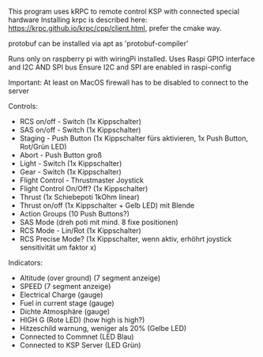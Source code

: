 This program uses kRPC to remote control KSP with connected special hardware
Installing krpc is described here: https://krpc.github.io/krpc/cpp/client.html, prefer the cmake way.

protobuf can be installed via apt as 'protobuf-compiler'

Runs only on raspberry pi with wiringPi installed.
Uses Raspi GPIO interface and I2C AND SPI bus
Ensure I2C and SPI are enabled in raspi-config

Important: At least on MacOS firewall has to be disabled to connect to the server

Controls:
  - RCS on/off - Switch (1x Kippschalter)
  - SAS on/off - Switch (1x Kippschalter)
  - Staging - Push Button (1x Kippschalter fürs aktivieren, 1x Push Button, Rot/Grün LED)
  - Abort - Push Button groß
  - Light - Switch (1x Kippschalter)
  - Gear - Switch (1x Kippschalter)
  - Flight Control - Thrustmaster Joystick
  - Flight Control On/Off? (1x Kippschalter)
  - Thrust (1x Schiebepoti 1kOhm linear)
  - Thrust on/off (1x Kippschalter + Gelb LED) mit Blende
  - Action Groups (10 Push Buttons?)
  - SAS Mode (dreh poti mit mind. 8 fixe positionen)
  - RCS Mode - Lin/Rot (1x Kippschalter)
  - RCS Precise Mode? (1x Kippschalter, wenn aktiv, erhöhrt joystick sensitivität um faktor x)

Indicators:
  - Altitude (over ground) (7 segment anzeige)
  - SPEED (7 segment anzeige)
  - Electrical Charge (gauge)
  - Fuel in current stage (gauge)
  - Dichte Atmosphäre (gauge)
  - HIGH G (Rote LED) (how high is high?)
  - Hitzeschild warnung, weniger als 20% (Gelbe LED) 
  - Connected to Commnet (LED Blau)
  - Connected to KSP Server (LED Grün)